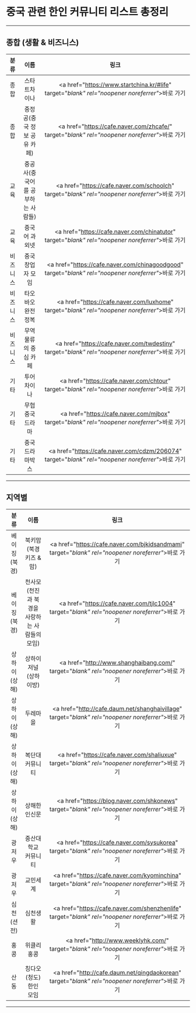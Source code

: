 # 중국 관련 한인 커뮤니티 리스트 총정리
***
## 종합 (생활 & 비즈니스)

|분류|이름|링크|
|:-:|:-:|:-:|
|종합| 스타트차이나 | <a href="https://www.startchina.kr/#life" target="_blank" rel="noopener noreferrer"_>바로 가기</a> |
|종합| 중정공(중국 정보 공유 카페) | <a href="https://cafe.naver.com/zhcafe/" target="_blank" rel="noopener noreferrer"_>바로 가기</a> |
|교육| 중공사(중국어를 공부하는 사람들) | <a href="https://cafe.naver.com/schoolch" target="_blank" rel="noopener noreferrer"_>바로 가기</a> |
|교육| 중국어 과외넷 | <a href="https://cafe.naver.com/chinatutor" target="_blank" rel="noopener noreferrer"_>바로 가기</a> |
|비즈니스| 중국 창업자 모임 | <a href="https://cafe.naver.com/chinagoodgood" target="_blank" rel="noopener noreferrer"_>바로 가기</a> |
|비즈니스| 타오바오 완전 정복 | <a href="https://cafe.naver.com/luxhome" target="_blank" rel="noopener noreferrer"_>바로 가기</a> |
|비즈니스| 무역 물류의 중심 카페 | <a href="https://cafe.naver.com/twdestiny" target="_blank" rel="noopener noreferrer"_>바로 가기</a> |
|기타| 투어차이나 | <a href="https://cafe.naver.com/chtour" target="_blank" rel="noopener noreferrer"_>바로 가기</a> |
|기타| 무협중국드라마 | <a href="https://cafe.naver.com/mjbox" target="_blank" rel="noopener noreferrer"_>바로 가기</a> |
|기타| 중국드라마박스 | <a href="https://cafe.naver.com/cdzm/206074" target="_blank" rel="noopener noreferrer"_>바로 가기</a> |

***
## 지역별

|분류|이름|링크|
|:-:|:-:|:-:|
| 베이징(북경) | 북키맘(북경 키즈 & 맘) | <a href="https://cafe.naver.com/bjkidsandmami" target="_blank" rel="noopener noreferrer"_>바로 가기</a> |
| 베이징(북경) | 천사모(천진과 북경을 사랑하는 사람들의 모임) | <a href="https://cafe.naver.com/tjlc1004" target="_blank" rel="noopener noreferrer"_>바로 가기</a> |
| 상하이(상해) | 상하이저널(상하이방) | <a href="http://www.shanghaibang.com/" target="_blank" rel="noopener noreferrer"_>바로 가기</a> |
| 상하이(상해) | 두레마을 | <a href="http://cafe.daum.net/shanghaivillage" target="_blank" rel="noopener noreferrer"_>바로 가기</a> |
| 상하이(상해) | 복단대 커뮤니티 | <a href="https://cafe.naver.com/shaliuxue" target="_blank" rel="noopener noreferrer"_>바로 가기</a> |
| 상하이(상해) | 상해한인신문 | <a href="https://blog.naver.com/shkonews" target="_blank" rel="noopener noreferrer"_>바로 가기</a> |
| 광저우 | 중산대학교 커뮤니티 | <a href="https://cafe.naver.com/sysukorea" target="_blank" rel="noopener noreferrer"_>바로 가기</a> |
| 광저우 | 교민세계 | <a href="https://cafe.naver.com/kyominchina" target="_blank" rel="noopener noreferrer"_>바로 가기</a> |
| 심천(션전) | 심천생활 | <a href="https://cafe.naver.com/shenzhenlife" target="_blank" rel="noopener noreferrer"_>바로 가기</a> |
| 홍콩 | 위클리홍콩 | <a href="http://www.weeklyhk.com/" target="_blank" rel="noopener noreferrer"_>바로 가기</a> |
| 산동 | 칭다오(청도) 한인 모임 | <a href="http://cafe.daum.net/qingdaokorean" target="_blank" rel="noopener noreferrer"_>바로 가기</a> |

***
